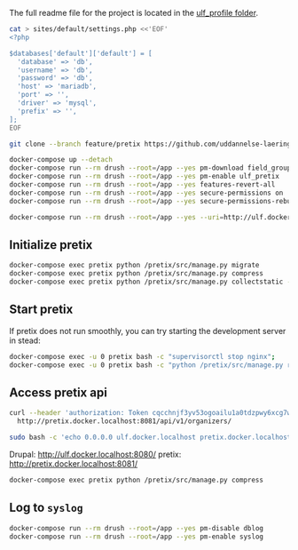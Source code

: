 The full readme file for the project is located in the [ulf_profile folder](https://github.com/uddannelse-laering-forloeb/ulf/blob/master/profiles/ulf/README.md).


```sh
cat > sites/default/settings.php <<'EOF'
<?php

$databases['default']['default'] = [
  'database' => 'db',
  'username' => 'db',
  'password' => 'db',
  'host' => 'mariadb',
  'port' => '',
  'driver' => 'mysql',
  'prefix' => '',
];
EOF

git clone --branch feature/pretix https://github.com/uddannelse-laering-forloeb/ulf_pretix sites/all/modules/ulf_pretix
```


```sh
docker-compose up --detach
docker-compose run --rm drush --root=/app --yes pm-download field_group secure_permissions-7.x-2.x-dev
docker-compose run --rm drush --root=/app --yes pm-enable ulf_pretix
docker-compose run --rm drush --root=/app --yes features-revert-all
docker-compose run --rm drush --root=/app --yes secure-permissions on
docker-compose run --rm drush --root=/app --yes secure-permissions-rebuild
```

```sh
docker-compose run --rm drush --root=/app --yes --uri=http://ulf.docker.localhost:8080/ user-login
```

## Initialize pretix

```sh
docker-compose exec pretix python /pretix/src/manage.py migrate
docker-compose exec pretix python /pretix/src/manage.py compress
docker-compose exec pretix python /pretix/src/manage.py collectstatic --no-input
```

## Start pretix

If pretix does not run smoothly, you can try starting the development server in stead:

```sh
docker-compose exec -u 0 pretix bash -c "supervisorctl stop nginx";
docker-compose exec -u 0 pretix bash -c "python /pretix/src/manage.py runserver 0.0.0.0:80";
```

## Access pretix api

```sh
curl --header 'authorization: Token cqcchnjf3yv53ogoailu1a0tdzpwy6xcg7w2i40bofevzs856vorwbt6b38hvvao' \
  http://pretix.docker.localhost:8081/api/v1/organizers/
```



```sh
sudo bash -c 'echo 0.0.0.0 ulf.docker.localhost pretix.docker.localhost >> /etc/hosts'
```

Drupal: http://ulf.docker.localhost:8080/
pretix: http://pretix.docker.localhost:8081/


```sh
docker-compose exec pretix python /pretix/src/manage.py compress
```


## Log to `syslog`

```sh
docker-compose run --rm drush --root=/app --yes pm-disable dblog
docker-compose run --rm drush --root=/app --yes pm-enable syslog
```
